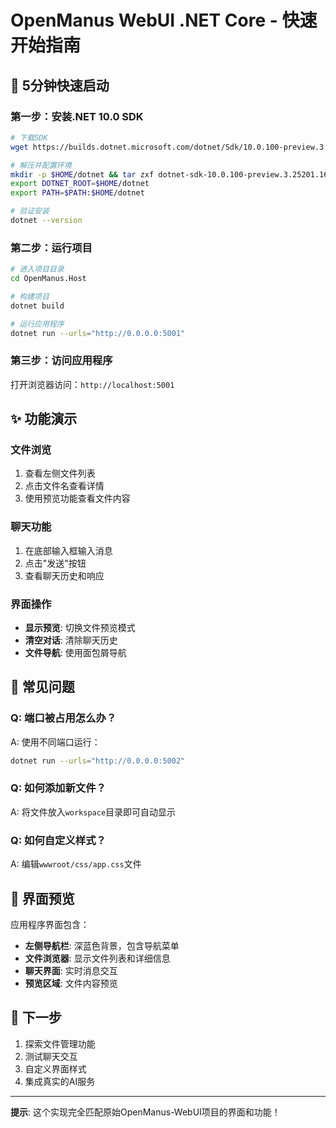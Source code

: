 # OpenManus WebUI .NET Core - 快速开始指南

## 🚀 5分钟快速启动

### 第一步：安装.NET 10.0 SDK

```bash
# 下载SDK
wget https://builds.dotnet.microsoft.com/dotnet/Sdk/10.0.100-preview.3.25201.16/dotnet-sdk-10.0.100-preview.3.25201.16-linux-x64.tar.gz

# 解压并配置环境
mkdir -p $HOME/dotnet && tar zxf dotnet-sdk-10.0.100-preview.3.25201.16-linux-x64.tar.gz -C $HOME/dotnet
export DOTNET_ROOT=$HOME/dotnet
export PATH=$PATH:$HOME/dotnet

# 验证安装
dotnet --version
```

### 第二步：运行项目

```bash
# 进入项目目录
cd OpenManus.Host

# 构建项目
dotnet build

# 运行应用程序
dotnet run --urls="http://0.0.0.0:5001"
```

### 第三步：访问应用程序

打开浏览器访问：`http://localhost:5001`

## ✨ 功能演示

### 文件浏览
1. 查看左侧文件列表
2. 点击文件名查看详情
3. 使用预览功能查看文件内容

### 聊天功能
1. 在底部输入框输入消息
2. 点击"发送"按钮
3. 查看聊天历史和响应

### 界面操作
- **显示预览**: 切换文件预览模式
- **清空对话**: 清除聊天历史
- **文件导航**: 使用面包屑导航

## 🔧 常见问题

### Q: 端口被占用怎么办？
A: 使用不同端口运行：
```bash
dotnet run --urls="http://0.0.0.0:5002"
```

### Q: 如何添加新文件？
A: 将文件放入`workspace`目录即可自动显示

### Q: 如何自定义样式？
A: 编辑`wwwroot/css/app.css`文件

## 📱 界面预览

应用程序界面包含：
- **左侧导航栏**: 深蓝色背景，包含导航菜单
- **文件浏览器**: 显示文件列表和详细信息
- **聊天界面**: 实时消息交互
- **预览区域**: 文件内容预览

## 🎯 下一步

1. 探索文件管理功能
2. 测试聊天交互
3. 自定义界面样式
4. 集成真实的AI服务

---

**提示**: 这个实现完全匹配原始OpenManus-WebUI项目的界面和功能！

